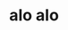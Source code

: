 ---
title: alo alo
nome: lauro
texto1: Engenheiro mecânico automobílistico pela FEI por 30 anos.<br>Adquiriu experiências em Engenharia de Produto,<br>Gestão e implantaçãodeProjetos<br>eespecialista em Design.<br>Em uma trajetória que soma nomes como Bosch, Ford Koln<br>Merchanicke e The PAC Group (GM, FORD e CODA),Lauro<br>foigrande responsávelem projetos para reestruturação<br>de automóveis fora de série no Brasil para Lobini,<br>aplicações no centro de pesquisa alemão daFord eaté<br>mesmo engajadopela PAC no projeto CODA, VE-Veiculo<br>Elétrico, como Senior Chassi Engineer, readequação do<br>chassi, suspensão, freios e direçãoacompanhamento da<br>produçãoda pré série de 500 automóveis na HAFEI,<br>Harbin, China, residindo na China em 2011.
texto2: Criação do conceito da cegonha Nova Era TRANSLOR<br>em 1992, atual AUTOPORT. Paper no Congresso SAE de<br>1995.Se tornou referência em modelo para transportadoras<br>e é utilizado até o presente para o transporte<br>de veículos 0KM das fabricantes Suzuki, Chery e<br>Mitsubishi
texto3: Inventor dentro de todos<br>os parâmetros do Instituto Nacional<br>da Propriedade Intelectual da Bicicleta<br>Conceito de Performance e competição.<br>Apresentada ao público no Salão do<br>Automóvel de 1992 e matéria no Jornal do<br>Carro como "a superbike de 100km/h".
texto4: Lauro entende como o Design<br>vai além da estética e,<br>por essa razão, adota<br>a validação de seus projetos<br>através de protótipos e maquetes,<br>como em projetos realizados<br>para o F3 - CLR e Embraer e a<br>própria bicicleta de 100km/h.
texto5: Lauro de Almeida Neto<br>Telefone (11)9.2000-5456<br>E-mail lauro1961@gmail.com<br>Skype lauro.brics<br>zap, linkedin e email<br>
telefone: (11)9.2000-5456
email: lauro1961@gmail.com
linkedin:
---